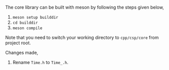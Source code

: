 The core library can be built with meson by following the steps given below,

1. `meson setup builddir`
2. `cd builddir`
3. `meson compile`

Note that you need to switch your working directory to `cpp/csp/core` from project root.

Changes made,

1. Rename `Time.h` to `Time_.h`.
